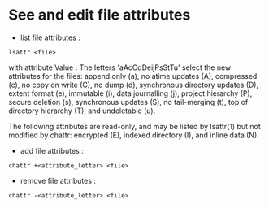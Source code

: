 # See and edit file attributes

- list file attributes :
```
lsattr <file>
```

with attribute Value :
The  letters 'aAcCdDeijPsStTu' select the new attributes for the files:
append only (a), no atime updates (A), compressed (c), no copy on write
(C), no dump (d), synchronous directory updates (D), extent format (e),
immutable (i), data journalling  (j),  project  hierarchy  (P),  secure
deletion  (s),  synchronous  updates  (S),  no tail-merging (t), top of
directory hierarchy (T), and undeletable (u).

The following attributes are read-only, and may be listed by  lsattr(1)
but  not  modified by chattr: encrypted (E), indexed directory (I), and
inline data (N).

- add file attributes :
```
chattr +<attribute_letter> <file>
```

- remove file attributes :
```
chattr -<attribute_letter> <file>
```